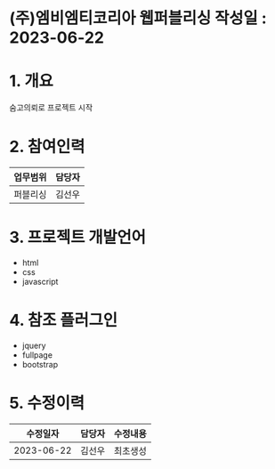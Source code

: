 # (주)엠비엠티코리아 웹퍼블리싱   작성일 : 2023-06-22
              
# 1. 개요
숨고의뢰로 프로젝트 시작

# 2. 참여인력

| 업무범위 | 담당자 |
| ------ | ------ |
| 퍼블리싱 | 김선우

# 3. 프로젝트 개발언어
   * html
   * css
   * javascript

# 4. 참조 플러그인
   * jquery
   * fullpage
   * bootstrap


# 5. 수정이력

| 수정일자 | 담당자 | 수정내용 |
| ------ | ------ | ------ |
| 2023-06-22 | 김선우 | 최초생성 |
